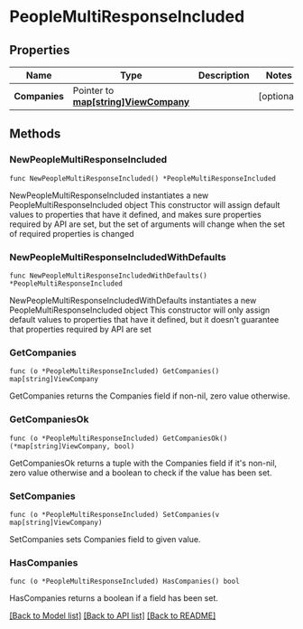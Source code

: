 # PeopleMultiResponseIncluded

## Properties

Name | Type | Description | Notes
------------ | ------------- | ------------- | -------------
**Companies** | Pointer to [**map[string]ViewCompany**](ViewCompany.md) |  | [optional] 

## Methods

### NewPeopleMultiResponseIncluded

`func NewPeopleMultiResponseIncluded() *PeopleMultiResponseIncluded`

NewPeopleMultiResponseIncluded instantiates a new PeopleMultiResponseIncluded object
This constructor will assign default values to properties that have it defined,
and makes sure properties required by API are set, but the set of arguments
will change when the set of required properties is changed

### NewPeopleMultiResponseIncludedWithDefaults

`func NewPeopleMultiResponseIncludedWithDefaults() *PeopleMultiResponseIncluded`

NewPeopleMultiResponseIncludedWithDefaults instantiates a new PeopleMultiResponseIncluded object
This constructor will only assign default values to properties that have it defined,
but it doesn't guarantee that properties required by API are set

### GetCompanies

`func (o *PeopleMultiResponseIncluded) GetCompanies() map[string]ViewCompany`

GetCompanies returns the Companies field if non-nil, zero value otherwise.

### GetCompaniesOk

`func (o *PeopleMultiResponseIncluded) GetCompaniesOk() (*map[string]ViewCompany, bool)`

GetCompaniesOk returns a tuple with the Companies field if it's non-nil, zero value otherwise
and a boolean to check if the value has been set.

### SetCompanies

`func (o *PeopleMultiResponseIncluded) SetCompanies(v map[string]ViewCompany)`

SetCompanies sets Companies field to given value.

### HasCompanies

`func (o *PeopleMultiResponseIncluded) HasCompanies() bool`

HasCompanies returns a boolean if a field has been set.


[[Back to Model list]](../README.md#documentation-for-models) [[Back to API list]](../README.md#documentation-for-api-endpoints) [[Back to README]](../README.md)


